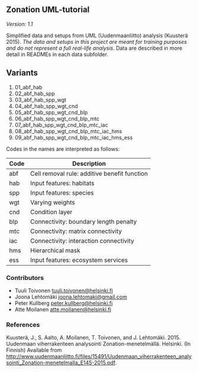 ## Zonation UML-tutorial

*Version: 1.1*

Simplified data and setups from UML (Uudenmaanliitto) analysis (Kuusterä 2015). 
_The data and setups in this project are meant for training purposes and do not 
represent a full real-life analysis_. Data are described in more detail in
READMEs in each data subfolder.

## Variants

1. 01_abf_hab
1. 02_abf_hab_spp
1. 03_abf_hab_spp_wgt
1. 04_abf_hab_spp_wgt_cnd
1. 05_abf_hab_spp_wgt_cnd_blp
1. 06_abf_hab_spp_wgt_cnd_blp_mtc
1. 07_abf_hab_spp_wgt_cnd_blp_mtc_iac
1. 08_abf_hab_spp_wgt_cnd_blp_mtc_iac_hms
1. 09_abf_hab_spp_wgt_cnd_blp_mtc_iac_hms_ess

Codes in the names are interpreted as follows:

| Code | Description                                  |
|------|----------------------------------------------|
| abf  | Cell removal rule: additive benefit function |
| hab  | Input features: habitats                     |
| spp  | Input features: species                      |
| wgt  | Varying weights                              |
| cnd  | Condition layer                              |
| blp  | Connectivity: boundary length penalty        |
| mtc  | Connectivity: matrix connectivity            |
| iac  | Connectivity: interaction connectivity       | 
| hms  | Hierarchical mask                            |
| ess  | Input features: ecosystem services           | 

### Contributors

+ Tuuli Toivonen <tuuli.toivonen@helsinki.fi>
+ Joona Lehtomäki <joona.lehtomaki@gmail.com>
+ Peter Kullberg <peter.kullberg@helsinki.fi>
+ Atte Moilanen <atte.moilanen@helsinki.fi>

### References

Kuusterä, J., S. Aalto, A. Moilanen, T. Toivonen, and J. Lehtomäki. 2015. 
Uudenmaan viherrakenteen analysointi Zonation-menetelmällä. Helsinki. (In Finnish) Available from 
http://www.uudenmaanliitto.fi/files/15491/Uudenmaan_viherrakenteen_analysointi_Zonation-menetelmalla_E145-2015.pdf.
